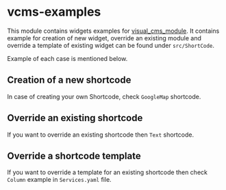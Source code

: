 # vcms-examples
This module contains widgets examples for [visual_cms_module](https://github.com/OXID-eSales/visual_cms_module).
It contains example for creation of new widget, override an existing module and override a template of existing widget can be found under ``src/ShortCode``.

Example of each case is mentioned below.

## Creation of a new shortcode
In case of creating your own Shortcode, check ``GoogleMap`` shortcode.

## Override an existing shortcode
If you want to override an existing shortcode then ``Text`` shortcode.

## Override a shortcode template
If you want to override a template for an existing shortcode then check ``Column`` example in ``Services.yaml`` file.
